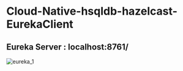 # Cloud-Native-hsqldb-hazelcast-EurekaClient

## Eureka Server : localhost:8761/

![eureka_1](https://user-images.githubusercontent.com/9671419/81117965-9eebf280-8f45-11ea-9bf5-68e7ab7babcd.PNG)
